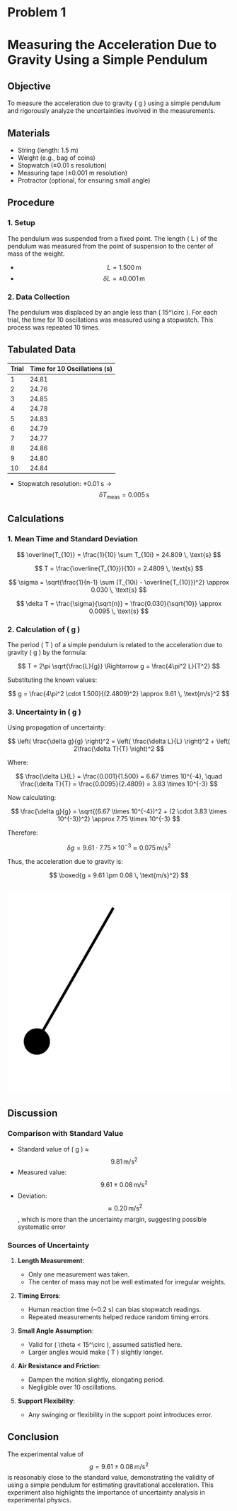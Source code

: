 # Problem 1

# Measuring the Acceleration Due to Gravity Using a Simple Pendulum

## Objective
To measure the acceleration due to gravity \( g \) using a simple pendulum and rigorously analyze the uncertainties involved in the measurements.

## Materials

- String (length: 1.5 m)
- Weight (e.g., bag of coins)
- Stopwatch (±0.01 s resolution)
- Measuring tape (±0.001 m resolution)
- Protractor (optional, for ensuring small angle)

## Procedure

### 1. Setup

The pendulum was suspended from a fixed point. The length \( L \) of the pendulum was measured from the point of suspension to the center of mass of the weight.

- $$ L = 1.500 \, \text{m} $$
- $$ \delta L = \pm 0.001 \, \text{m} $$

### 2. Data Collection

The pendulum was displaced by an angle less than \( 15^\circ \). For each trial, the time for 10 oscillations was measured using a stopwatch. This process was repeated 10 times.

## Tabulated Data

| Trial | Time for 10 Oscillations (s) |
|-------|-------------------------------|
| 1     | 24.81                         |
| 2     | 24.76                         |
| 3     | 24.85                         |
| 4     | 24.78                         |
| 5     | 24.83                         |
| 6     | 24.79                         |
| 7     | 24.77                         |
| 8     | 24.86                         |
| 9     | 24.80                         |
| 10    | 24.84                         |

- Stopwatch resolution: ±0.01 s → $$ \delta T_{\text{meas}} = 0.005 \, \text{s} $$

## Calculations

### 1. Mean Time and Standard Deviation

$$
\overline{T_{10}} = \frac{1}{10} \sum T_{10i} = 24.809 \, \text{s}
$$

$$
T = \frac{\overline{T_{10}}}{10} = 2.4809 \, \text{s}
$$

$$
\sigma = \sqrt{\frac{1}{n-1} \sum (T_{10i} - \overline{T_{10}})^2} \approx 0.030 \, \text{s}
$$

$$
\delta T = \frac{\sigma}{\sqrt{n}} = \frac{0.030}{\sqrt{10}} \approx 0.0095 \, \text{s}
$$

### 2. Calculation of \( g \)

The period \( T \) of a simple pendulum is related to the acceleration due to gravity \( g \) by the formula:

$$
T = 2\pi \sqrt{\frac{L}{g}} \Rightarrow g = \frac{4\pi^2 L}{T^2}
$$

Substituting the known values:

$$
g = \frac{4\pi^2 \cdot 1.500}{(2.4809)^2} \approx 9.61 \, \text{m/s}^2
$$

### 3. Uncertainty in \( g \)

Using propagation of uncertainty:

$$
\left( \frac{\delta g}{g} \right)^2 = \left( \frac{\delta L}{L} \right)^2 + \left( 2\frac{\delta T}{T} \right)^2
$$

Where:

$$
\frac{\delta L}{L} = \frac{0.001}{1.500} = 6.67 \times 10^{-4}, \quad \frac{\delta T}{T} = \frac{0.0095}{2.4809} = 3.83 \times 10^{-3}
$$

Now calculating:

$$
\frac{\delta g}{g} = \sqrt{(6.67 \times 10^{-4})^2 + (2 \cdot 3.83 \times 10^{-3})^2} \approx 7.75 \times 10^{-3}
$$

Therefore:

$$
\delta g = 9.61 \cdot 7.75 \times 10^{-3} \approx 0.075 \, \text{m/s}^2
$$

Thus, the acceleration due to gravity is:

$$
\boxed{g = 9.61 \pm 0.08 \, \text{m/s}^2}
$$

##

![alt text](image.png)


## Discussion

### Comparison with Standard Value

- Standard value of \( g \) ≈ $$ 9.81 \, \text{m/s}^2 $$
- Measured value: $$ 9.61 \pm 0.08 \, \text{m/s}^2 $$
- Deviation: $$ \approx 0.20 \, \text{m/s}^2 $$, which is more than the uncertainty margin, suggesting possible systematic error

### Sources of Uncertainty

1. **Length Measurement**:
   - Only one measurement was taken.
   - The center of mass may not be well estimated for irregular weights.

2. **Timing Errors**:
   - Human reaction time (~0.2 s) can bias stopwatch readings.
   - Repeated measurements helped reduce random timing errors.

3. **Small Angle Assumption**:
   - Valid for \( \theta < 15^\circ \), assumed satisfied here.
   - Larger angles would make \( T \) slightly longer.

4. **Air Resistance and Friction**:
   - Dampen the motion slightly, elongating period.
   - Negligible over 10 oscillations.

5. **Support Flexibility**:
   - Any swinging or flexibility in the support point introduces error.

## Conclusion

The experimental value of $$ g = 9.61 \pm 0.08 \, \text{m/s}^2 $$ is reasonably close to the standard value, demonstrating the validity of using a simple pendulum for estimating gravitational acceleration. This experiment also highlights the importance of uncertainty analysis in experimental physics.
